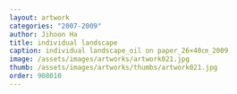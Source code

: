 ```yaml
---
layout: artwork
categories: "2007-2009"
author: Jihoon Ha
title: individual landscape
caption: individual landscape_oil on paper_26×40㎝_2009
image: /assets/images/artworks/artwork021.jpg
thumb: /assets/images/artworks/thumbs/artwork021.jpg
order: 908010
---
```

